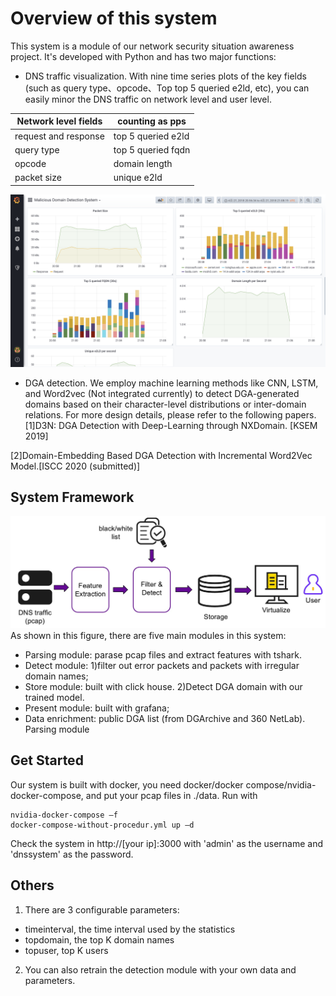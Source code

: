 
Overview of this system
===============

This system is a module of our network security situation awareness project.
It's developed with Python and has two major functions:
* DNS traffic visualization. With nine time series plots of the key fields 
(such as query type、opcode、Top top 5 queried e2ld, etc), you can easily minor
the DNS traffic on network level and user level.

Network level fields | counting as pps
--------- | -------------
request and response | top 5 queried e2ld 
query type  | top 5 queried fqdn
opcode | domain length
packet size | unique e2ld

<img src="https://github.com/DeepDeer/DGA-Detection/blob/master/plots.png" alt="oauth" style="zoom:50%;" />

* DGA detection. We employ machine learning methods like CNN, LSTM, and Word2vec 
(Not integrated currently) to detect DGA-generated domains based on their 
character-level distributions or inter-domain relations. For more design details, 
please refer to the following papers.
[1]D3N: DGA Detection with Deep-Learning through NXDomain. [KSEM 2019]  

[2]Domain-Embedding Based DGA Detection with Incremental Word2Vec Model.[ISCC 2020 (submitted)]

System Framework
---------------------------------------


![Overview of the system](https://github.com/DeepDeer/DGA-Detection/blob/master/structure.jpeg)
As shown in this figure, there are five main modules in this system:
* Parsing module: parase pcap files and extract features with tshark.
* Detect module: 1)filter out error packets and packets with irregular domain names;
* Store module: built with click house.
2)Detect DGA domain with our trained model.
* Present module: built with grafana;
* Data enrichment: public DGA list (from DGArchive and 360 NetLab).
Parsing module

Get Started
-----------

Our system is built with docker, you need docker/docker compose/nvidia-docker-compose, 
and put your pcap files in ./data. 
Run with
```
nvidia-docker-compose –f   
docker-compose-without-procedur.yml up –d
```
Check the system in http://[your ip]:3000 with 'admin' as the username and 'dnssystem' as the password.

Others
-------------
1. There are 3 configurable parameters:
* timeinterval, the time interval used by the statistics
* topdomain, the top K domain names
* topuser, top K users

2. You can also retrain the detection module with your own data and parameters.

